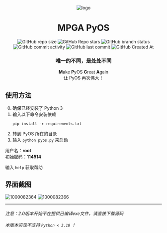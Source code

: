 <div align="center">

![logo](https://www.freeimg.cn/i/2024/10/02/66fcd19974cde.webp)
# MPGA PyOS
![GitHub repo size](https://img.shields.io/github/repo-size/Meltide/pyos_core)
![GitHub Repo stars](https://img.shields.io/github/stars/Meltide/pyos_core?style=flat)
![GitHub branch status](https://img.shields.io/github/checks-status/Meltide/pyos_core/main)
![GitHub commit activity](https://img.shields.io/github/commit-activity/t/Meltide/pyos_core)
![GitHub last commit](https://img.shields.io/github/last-commit/Meltide/pyos_core)
![GitHub Created At](https://img.shields.io/github/created-at/Meltide/pyos_core) 
### 唯一的不同，是处处不同

**M**ake **P**yOS **G**reat **A**gain
<br>
让 PyOS 再次伟大！

</div>

## 使用方法
0. 确保已经安装了 Python 3
1. 输入以下命令安装依赖
    ```
    pip install -r requirements.txt
    ```
2. 转到 PyOS 所在的目录
3. 输入 `python pyos.py` 来启动

用户名：**root**
<br>
初始密码：**114514**

输入 `help` 获取帮助

## 界面截图
![1000082364](https://github.com/user-attachments/assets/16b3d5e6-0575-498a-b6fa-d7452bcf9c47)
![1000082366](https://github.com/user-attachments/assets/8921b9f2-80cb-429e-9979-630019be80c5)

----
###### 注意：2.0版本开始不在提供已编译exe文件，请直接下载源码 <br><br> 本版本实现不支持 `Python < 3.10` ！
